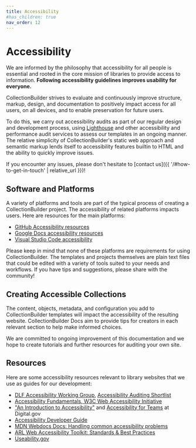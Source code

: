 ```yaml
---
title: Accessibility
#has_children: true
nav_order: 12
---
```


# Accessibility 

We are informed by the philosophy that accessibility for all people is essential and rooted in the core mission of libraries to provide access to information. 
**Following accessibility guidelines improves usability for everyone.**

CollectionBuilder strives to evaluate and continuously improve structure, markup, design, and documentation to positively impact access for all users, on all devices, and to enable preservation for future users.

To do this, we carry out accessibility audits as part of our regular design and development process, using [Lighthouse](https://developer.chrome.com/docs/lighthouse/accessibility/scoring/) and other accessibility and performance audit services to assess our templates in an ongoing manner.
The relative simplicity of CollectionBuilder's static web approach and semantic markup lends itself to accessibility features builtin to HTML and the ability to quickly improve issues.

If you encounter any issues, please don't hesitate to [contact us]({{ '/#how-to-get-in-touch' | relative_url }})!

## Software and Platforms

A variety of platforms and tools are part of the typical process of creating a CollectionBuilder project.
The accessibility of related platforms impacts users.
Here are resources for the main platforms:

- [GitHub Accessibility resources](https://accessibility.github.com/)
- [Google Docs accessibility resources](https://support.google.com/docs/answer/6282736)
- [Visual Studio Code accessibility](https://code.visualstudio.com/docs/editor/accessibility)

Please keep in mind that none of these platforms are requirements for using CollectionBuilder. 
The templates and projects themselves are plain text files that could be edited with a variety of tools suited to your needs and workflows.
If you have tips and suggestions, please share with the community!

## Creating Accessible Collections

The content, objects, metadata, and configuration you add to CollectionBuilder templates will impact the accessibility of the resulting website.
CollectionBuilder Docs aim to provide tips for creators in each relevant section to help make informed choices. 

We are committed to ongoing improvement of this documentation and we hope to create tutorials and further resources for auditing your own site.

## Resources

Here are some accessibility resources relevant to library websites that we use as guides for our development:

- [DLF Accessibility Working Group](https://wiki.diglib.org/Digital_Accessibility_Group), [Accessibility Auditing Shortlist](https://wiki.diglib.org/Accessibility_Auditing_Shortlist)
- [Accessibility Fundamentals, W3C Web Accessibility Initiative](https://www.w3.org/WAI/fundamentals/)
- ["An Introduction to Accessibility"](https://digital.gov/resources/introduction-accessibility/) and [Accessibility for Teams](https://accessibility.digital.gov/) at Digital.gov
- [Accessibility Developer Guide](https://www.accessibility-developer-guide.com/)
- [MDN Webdocs Docs: Handling common accessibility problems](https://developer.mozilla.org/en-US/docs/Learn/Tools_and_testing/Cross_browser_testing/Accessibility)
- [ARL Web Accessibility Toolkit: Standards & Best Practices](https://web.archive.org/web/20210421201928/https://accessibility.arl.org/standards-best-practices/)
- [Useability.gov](https://www.usability.gov/what-and-why/accessibility.html)
